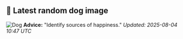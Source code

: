 ## 🐶 Latest random dog image
![Dog](https://images.dog.ceo/breeds/samoyed/n02111889_6376.jpg)
**Advice:** "Identify sources of happiness."
*Updated: 2025-08-04 10:47 UTC*
